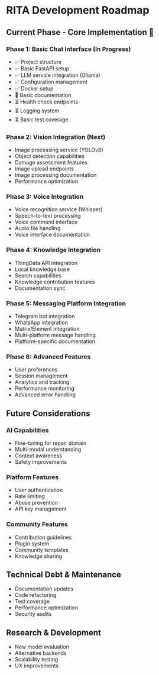 # RITA Development Roadmap

## Current Phase - Core Implementation 🚧

### Phase 1: Basic Chat Interface (In Progress)
- ✅ Project structure
- ✅ Basic FastAPI setup
- ✅ LLM service integration (Ollama)
- ✅ Configuration management
- ✅ Docker setup
- 🔄 Basic documentation
- ⏳ Health check endpoints
- ⏳ Logging system
- ⏳ Basic test coverage

### Phase 2: Vision Integration (Next)
- Image processing service (YOLOv8)
- Object detection capabilities
- Damage assessment features
- Image upload endpoints
- Image processing documentation
- Performance optimization

### Phase 3: Voice Integration
- Voice recognition service (Whisper)
- Speech-to-text processing
- Voice command interface
- Audio file handling
- Voice interface documentation

### Phase 4: Knowledge Integration
- ThingData API integration
- Local knowledge base
- Search capabilities
- Knowledge contribution features
- Documentation sync

### Phase 5: Messaging Platform Integration
- Telegram bot integration
- WhatsApp integration
- Matrix/Element integration
- Multi-platform message handling
- Platform-specific documentation

### Phase 6: Advanced Features
- User preferences
- Session management
- Analytics and tracking
- Performance monitoring
- Advanced error handling

## Future Considerations

### AI Capabilities
- Fine-tuning for repair domain
- Multi-modal understanding
- Context awareness
- Safety improvements

### Platform Features
- User authentication
- Rate limiting
- Abuse prevention
- API key management

### Community Features
- Contribution guidelines
- Plugin system
- Community templates
- Knowledge sharing

## Technical Debt & Maintenance
- Documentation updates
- Code refactoring
- Test coverage
- Performance optimization
- Security audits

## Research & Development
- New model evaluation
- Alternative backends
- Scalability testing
- UX improvements
